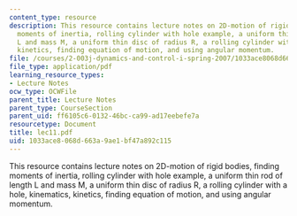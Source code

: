 ```yaml
---
content_type: resource
description: This resource contains lecture notes on 2D-motion of rigid bodies, finding
  moments of inertia, rolling cylinder with hole example, a uniform thin rod of length
  L and mass M, a uniform thin disc of radius R, a rolling cylinder with a hole, kinematics,
  kinetics, finding equation of motion, and using angular momentum.
file: /courses/2-003j-dynamics-and-control-i-spring-2007/1033ace8068d663a9ae1bf47a892c115_lec11.pdf
file_type: application/pdf
learning_resource_types:
- Lecture Notes
ocw_type: OCWFile
parent_title: Lecture Notes
parent_type: CourseSection
parent_uid: ff6105c6-0132-46bc-ca99-ad17eebefe7a
resourcetype: Document
title: lec11.pdf
uid: 1033ace8-068d-663a-9ae1-bf47a892c115
---
```

This resource contains lecture notes on 2D-motion of rigid bodies, finding moments of inertia, rolling cylinder with hole example, a uniform thin rod of length L and mass M, a uniform thin disc of radius R, a rolling cylinder with a hole, kinematics, kinetics, finding equation of motion, and using angular momentum.